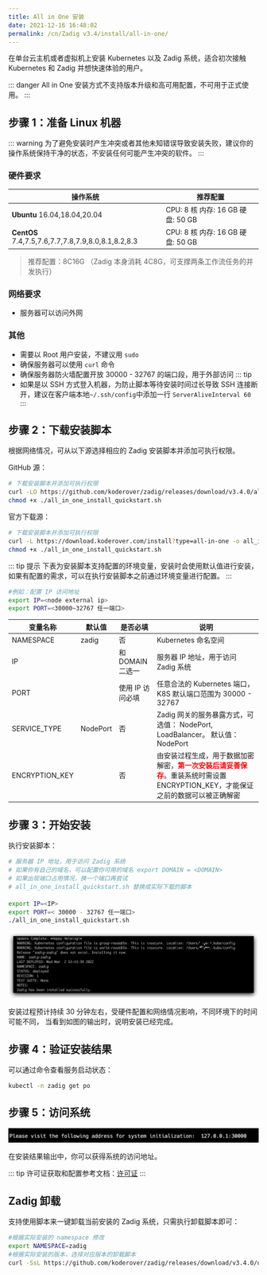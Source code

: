 ```yaml
---
title: All in One 安装
date: 2021-12-16 16:48:02
permalink: /cn/Zadig v3.4/install/all-in-one/
---
```


在单台云主机或者虚拟机上安装 Kubernetes 以及 Zadig 系统，适合初次接触 Kubernetes 和 Zadig 并想快速体验的用户。

::: danger
All in One 安装方式不支持版本升级和高可用配置，不可用于正式使用。
:::

## 步骤 1：准备 Linux 机器

::: warning
为了避免安装时产生冲突或者其他未知错误导致安装失败，建议你的操作系统保持干净的状态，不安装任何可能产生冲突的软件。
:::

### 硬件要求

|  操作系统                                               |  推荐配置                      |
| ------------------------------------------------------ | ---------------------------------|
| **Ubuntu** 16.04,18.04,20.04                           | CPU: 8 核  内存: 16 GB  硬盘: 50 GB |
| **CentOS** 7.4,7.5,7.6,7.7,7.8,7.9,8.0,8.1,8.2,8.3     | CPU: 8 核  内存: 16 GB  硬盘: 50 GB |

> 推荐配置：8C16G （Zadig 本身消耗 4C8G，可支撑两条工作流任务的并发执行）

### 网络要求
- 服务器可以访问外网

### 其他
- 需要以 Root 用户安装，不建议用 `sudo`
- 确保服务器可以使用 `curl` 命令
- 确保服务器防火墙配置开放 30000 - 32767 的端口段，用于外部访问
::: tip
- 如果是以 SSH 方式登入机器，为防止脚本等待安装时间过长导致 SSH 连接断开，建议在客户端本地`~/.ssh/config`中添加一行 `ServerAliveInterval 60`
:::

## 步骤 2：下载安装脚本

根据网络情况，可从以下源选择相应的 Zadig 安装脚本并添加可执行权限。

GitHub 源：

```bash
# 下载安装脚本并添加可执行权限
curl -LO https://github.com/koderover/zadig/releases/download/v3.4.0/all_in_one_install_quickstart.sh
chmod +x ./all_in_one_install_quickstart.sh
```

官方下载源：

```bash
# 下载安装脚本并添加可执行权限
curl -L https://download.koderover.com/install?type=all-in-one -o all_in_one_install_quickstart.sh
chmod +x ./all_in_one_install_quickstart.sh
```

::: tip 提示
下表为安装脚本支持配置的环境变量，安装时会使用默认值进行安装，如果有配置的需求，可以在执行安装脚本之前通过环境变量进行配置。
:::

```bash
#例如：配置 IP 访问地址
export IP=<node external ip>
export PORT=<30000~32767 任一端口>
```

| 变量名称                    | 默认值                       | 是否必填         | 说明                                                                                                   |
|-------------------------| ---------------------------- | ---              |------------------------------------------------------------------------------------------------------|
| NAMESPACE               | zadig                        | 否               | Kubernetes 命名空间                                                                                      |
| IP                      |                              | 和 DOMAIN 二选一 | 服务器 IP 地址，用于访问 Zadig 系统                                                                              |
| PORT                    |                              | 使用 IP 访问必填 | 任意合法的 Kubernetes 端口， K8S 默认端口范围为 30000 - 32767                                                              |
| SERVICE_TYPE            | NodePort                     | 否               | Zadig 网关的服务暴露方式，可选值： NodePort, LoadBalancer。 默认值： NodePort                                           |
| ENCRYPTION_KEY          |                              | 否               | 由安装过程生成，用于数据加密解密，<font color=#FF000 >**第一次安装后请妥善保存**</font>。重装系统时需设置 ENCRYPTION_KEY，才能保证之前的数据可以被正确解密 |

## 步骤 3：开始安装

执行安装脚本：

```bash
# 服务器 IP 地址，用于访问 Zadig 系统
# 如果你有自己的域名，可以配置你可用的域名 export DOMAIN = <DOMAIN>
# 如果出现端口占用情况，换一个端口再尝试
# all_in_one_install_quickstart.sh 替换成实际下载的脚本

export IP=<IP>
export PORT=< 30000 - 32767 任一端口>
./all_in_one_install_quickstart.sh
```

![预期安装结果](../../../_images/all_in_one_success.png)

安装过程预计持续 30 分钟左右，受硬件配置和网络情况影响，不同环境下的时间可能不同，
当看到如图的输出时，说明安装已经完成。
## 步骤 4：验证安装结果

可以通过命令查看服务启动状态：

```bash
kubectl -n zadig get po
```
## 步骤 5：访问系统

![预期安装结果](../../../_images/get_endpoint.png)

在安装结果输出中，你可以获得系统的访问地址。

::: tip
许可证获取和配置参考文档：[许可证](/cn/Zadig%20v3.4/enterprise-mgr/#许可证)
:::

## Zadig 卸载

支持使用脚本来一键卸载当前安装的 Zadig 系统，只需执行卸载脚本即可：

```bash
#根据实际安装的 namespace 修改
export NAMESPACE=zadig
#根据实际安装的版本，选择对应版本的卸载脚本
curl -SsL https://github.com/koderover/zadig/releases/download/v3.4.0/uninstall.sh |bash
```
